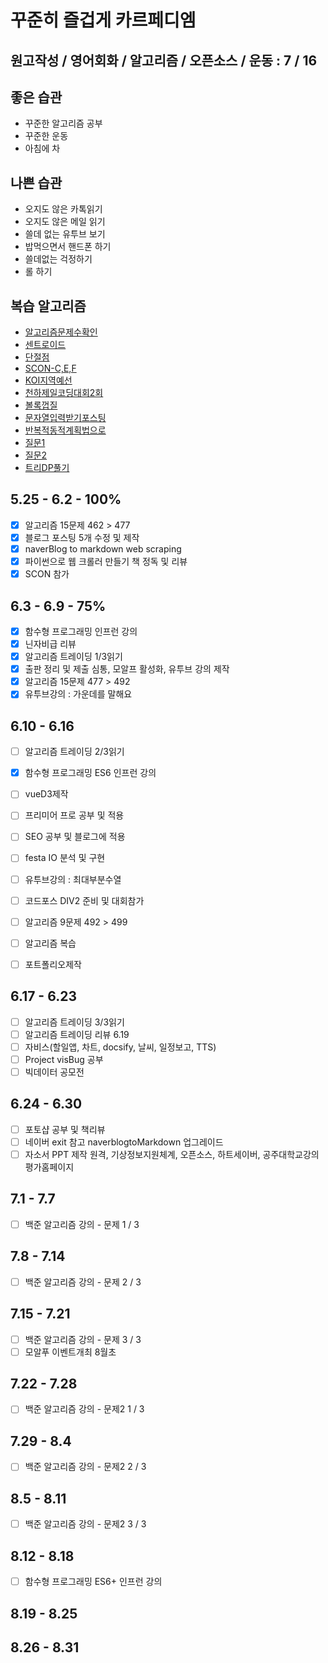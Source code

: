 # 꾸준히 즐겁게 카르페디엠

## 원고작성 / 영어회화 / 알고리즘 / 오픈소스 / 운동 : 7 / 16

## 좋은 습관
 - 꾸준한 알고리즘 공부
 - 꾸준한 운동 
 - 아침에 차

## 나쁜 습관
 - 오지도 않은 카톡읽기
 - 오지도 않은 메일 읽기
 - 쓸데 없는 유투브 보기
 - 밥먹으면서 핸드폰 하기
 - 쓸데없는 걱정하기
 - 롤 하기

## 복습 알고리즘
 - [알고리즘문제수확인](https://www.acmicpc.net/user/zagabi)
 - [센트로이드](http://wookje.dance/2019/02/04/boj-8217/)
 - [단절점](https://jason9319.tistory.com/119)
 - [SCON-C,E,F](https://www.acmicpc.net/contest/problem/417/2) 
 - [KOI지역예선](https://www.acmicpc.net/workbook/view/898)
 - [천하제일코딩대회2회](https://www.acmicpc.net/category/detail/1892)
 - [볼록껍질](https://www.acmicpc.net/source/11129753)
 - [문자열입력받기포스팅](https://www.acmicpc.net/problem/15924)
 - [반복적동적계획법으로](https://www.acmicpc.net/problem/15924)
 - [질문1](https://www.crocus.co.kr/837)
 - [질문2](https://jason9319.tistory.com/231)
 - [트리DP풀기](https://www.acmicpc.net/problem/1949)

## 5.25 - 6.2 - 100%
 - [x] 알고리즘 15문제 462 > 477
 - [x] 블로그 포스팅 5개 수정 및 제작 
 - [x] naverBlog to markdown web scraping
 - [x] 파이썬으로 웹 크롤러 만들기 책 정독 및 리뷰
 - [x] SCON 참가 

## 6.3 - 6.9 - 75%
 - [x] 함수형 프로그래밍 인프런 강의 
 - [x] 닌자비급 리뷰 
 - [x] 알고리즘 트레이딩 1/3읽기
 - [x] 출판 정리 및 제출 심통, 모알프 활성화, 유투브 강의 제작
 - [x] 알고리즘 15문제 477 > 492
 - [x] 유투브강의 : 가운데를 말해요

## 6.10 - 6.16
 - [ ] 알고리즘 트레이딩 2/3읽기 
 - [x] 함수형 프로그래밍 ES6 인프런 강의
 - [ ] vueD3제작
 - [ ] 프리미어 프로 공부 및 적용 
 - [ ] SEO 공부 및 블로그에 적용 
 - [ ] festa IO 분석 및 구현
 - [ ] 유투브강의 : 최대부분수열
 - [ ] 코드포스 DIV2 준비 및 대회참가
 - [ ] 알고리즘 9문제 492 > 499
 - [ ] 알고리즘 복습
 - [ ] 포트폴리오제작


## 6.17 - 6.23
 - [ ] 알고리즘 트레이딩 3/3읽기 
 - [ ] 알고리즘 트레이딩 리뷰 6.19 
 - [ ] 자비스(할일앱, 차트, docsify, 날씨, 일정보고, TTS)
 - [ ] Project visBug 공부 
 - [ ] 빅데이터 공모전 

## 6.24 - 6.30
 - [ ] 포토샵 공부 및 책리뷰
 - [ ] 네이버 exit 참고 naverblogtoMarkdown 업그레이드
 - [ ] 자소서 PPT 제작 원격, 기상정보지원체계, 오픈소스, 하트세이버, 공주대학교강의평가홈페이지
## 7.1 - 7.7
 - [ ] 백준 알고리즘 강의 - 문제 1 / 3
## 7.8 - 7.14
 - [ ] 백준 알고리즘 강의 - 문제 2 / 3
## 7.15 - 7.21
 - [ ] 백준 알고리즘 강의 - 문제 3 / 3
 - [ ] 모알푸 이벤트개최 8월초
## 7.22 - 7.28 
 - [ ] 백준 알고리즘 강의 - 문제2 1 / 3
## 7.29 - 8.4
 - [ ] 백준 알고리즘 강의 - 문제2 2 / 3
## 8.5 - 8.11
 - [ ] 백준 알고리즘 강의 - 문제2 3 / 3
## 8.12 - 8.18 
 - [ ] 함수형 프로그래밍 ES6+ 인프런 강의 

## 8.19 - 8.25
## 8.26 - 8.31
 